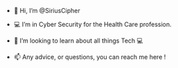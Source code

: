 - 👋 Hi, I’m @SiriusCipher

- 💻 I’m in Cyber Security for the Health Care profession.
- 💞️ I’m looking to learn about all things Tech 💻
- 📫 Any advice, or questions, you can reach me here !

<!---
SiriusCipher/SiriusCipher is a ✨ special ✨ repository because its `README.md` (this file) appears on your GitHub profile.
You can click the Preview link to take a look at your changes.
--->
